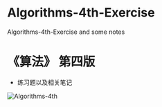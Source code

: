 # Algorithms-4th-Exercise
Algorithms-4th-Exercise and some notes
# 《算法》 第四版 
- 练习题以及相关笔记



![Algorithms-4th](https://algs4.cs.princeton.edu/cover.png)
